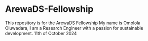 # ArewaDS-Fellowship
This repository is for the ArewaDS Fellowship
My name is Omolola Oluwadara, I am a Research Engineer with a passion for sustainable development.
11th of October 2024